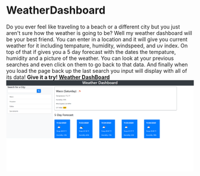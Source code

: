 # WeatherDashboard
Do you ever feel like traveling to a beach or a different city but you just aren't sure how the weather is going to be? Well my weather dashboard will be your best friend. You can enter in a location and it will give you current weather for it including tempature, humidity, windspeed, and uv index. On top of that if gives you a 5 day forecast with the dates the tempature, humidity and a picture of the weather. You can look at your previous searches and even click on them to go back to that data. And finally when you load the page back up the last search you input will display with all of its data!
**Give it a try! [Weather DashBoard](https://marshallb98.github.io/WeatherDashboard/)** 
  ![Weather Dashboard!](/Images/weather.png)